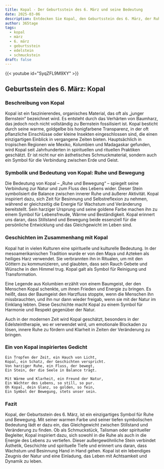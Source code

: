 ```yaml
---
title: Kopal - Der Geburtsstein des 6. März und seine Bedeutung
date: 2025-03-06
description: Entdecken Sie Kopal, den Geburtsstein des 6. März, der Ruhe und Bewegung symbolisiert. Seine Symbolik und Geschichte werden Sie inspirieren.
author: 365tage
tags:
  - kopal
  - märz
  - 6. märz
  - geburtsstein
  - edelstein
  - schmuckstein
draft: false
---
```


{{< youtube id="SyqZFL9M9XY" >}}

## Geburtsstein des 6. März: Kopal

### Beschreibung von Kopal

Kopal ist ein faszinierendes, organisches Material, das oft als „junger Bernstein“ bezeichnet wird. Es entsteht durch das Verhärten von Baumharz, das jedoch noch nicht vollständig zu Bernstein fossilisiert ist. Kopal besticht durch seine warme, goldgelbe bis honigfarbene Transparenz, in der oft pflanzliche Einschlüsse oder kleine Insekten eingeschlossen sind, die einen einzigartigen Einblick in vergangene Zeiten bieten. Hauptsächlich in tropischen Regionen wie Mexiko, Kolumbien und Madagaskar gefunden, wird Kopal seit Jahrhunderten in spirituellen und rituellen Praktiken geschätzt. Er ist nicht nur ein ästhetisches Schmuckmaterial, sondern auch ein Symbol für die Verbindung zwischen Erde und Geist.

### Symbolik und Bedeutung von Kopal: Ruhe und Bewegung

Die Bedeutung von Kopal – „Ruhe und Bewegung“ – spiegelt seine Verbindung zur Natur und zum Fluss des Lebens wider. Dieser Stein symbolisiert die Balance zwischen innerer Ruhe und äußerer Aktivität. Kopal inspiriert dazu, sich Zeit für Besinnung und Selbstreflexion zu nehmen, während er gleichzeitig die Energie für Wachstum und Veränderung bereitstellt. Sein harziger Ursprung und seine goldene Farbe machen ihn zu einem Symbol für Lebensfreude, Wärme und Beständigkeit. Kopal erinnert uns daran, dass Stillstand und Bewegung beide essenziell für die persönliche Entwicklung und das Gleichgewicht im Leben sind.

### Geschichten im Zusammenhang mit Kopal

Kopal hat in vielen Kulturen eine spirituelle und kulturelle Bedeutung. In der mesoamerikanischen Tradition wurde er von den Maya und Azteken als heiliges Harz verwendet. Sie verbrannten ihn in Ritualen, um mit den Göttern zu kommunizieren, und glaubten, dass sein Rauch Gebete und Wünsche in den Himmel trug. Kopal galt als Symbol für Reinigung und Transformation.

Eine Legende aus Kolumbien erzählt von einem Baumgeist, der den Menschen Kopal schenkte, um ihnen Frieden und Energie zu bringen. Es heißt, dass der Baumgeist den Harzfluss stoppte, wenn die Menschen ihn missbrauchten, und ihn nur dann wieder freigab, wenn sie mit der Natur im Einklang lebten. Diese Geschichte macht Kopal zu einem Symbol für Harmonie und Respekt gegenüber der Natur.

Auch in der modernen Zeit wird Kopal geschätzt, besonders in der Edelsteintherapie, wo er verwendet wird, um emotionale Blockaden zu lösen, innere Ruhe zu fördern und Klarheit in Zeiten der Veränderung zu bringen.

### Ein von Kopal inspiriertes Gedicht

```
Ein Tropfen der Zeit, ein Hauch von Licht,  
Kopal, ein Schatz, der Geschichten verspricht.  
Von harziger Ruhe, ein Fluss, der bewegt,  
Ein Stein, der die Seele in Balance trägt.  

Mit Wärme und Klarheit, ein Freund der Natur,  
Ein Wächter des Lebens, so still, so pur.  
Oh Kopal, dein Glanz, so golden, so fein,  
Ein Symbol der Bewegung, stets unser sein.  
```

### Fazit

Kopal, der Geburtsstein des 6. März, ist ein einzigartiges Symbol für Ruhe und Bewegung. Mit seiner warmen Farbe und seiner tiefen symbolischen Bedeutung lädt er dazu ein, das Gleichgewicht zwischen Stillstand und Veränderung zu finden. Ob als Schmuckstück, Talisman oder spiritueller Begleiter, Kopal inspiriert dazu, sich sowohl in die Ruhe als auch in die Energie des Lebens zu vertiefen. Dieser außergewöhnliche Stein verbindet Ästhetik, Geschichte und spirituelle Tiefe und erinnert uns daran, dass Wachstum und Besinnung Hand in Hand gehen. Kopal ist ein lebendiges Zeugnis der Natur und eine Einladung, das Leben mit Achtsamkeit und Dynamik zu leben.